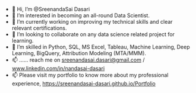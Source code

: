 - 👋 Hi, I’m @SreenandaSai Dasari                 
- 👀 I’m interested in becoming an all-round Data Scientist.                            
- 🌱 I’m currently working on improving my technical skills and clear relevant certifications.                                 
- 💞️ I’m looking to collaborate on any data science related project for learning.                              
- 💞️ I’m skilled in Python, SQL, MS Excel, Tableau, Machine Learning, Deep Learning, BigQuery, Attribution Modeling (MTA/MMM).               
- 📫 ...... reach me on sreenandasai.dasari@gmail.com / www.linkedin.com/in/nandasai-dasari       
- 📫 Please visit my portfolio to know more about my professional experience, https://sreenandasai-dasari.github.io/Portfolio     
      
  
  
<!---   
SreenandaSai-Dasari/SreenandaSai-Dasari is a ✨ special ✨ repository because its `README.md` (this file) appears on your GitHub profile.
You can click the Preview link to take a look at your changes.
--->
